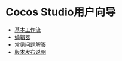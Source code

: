 # Cocos Studio用户向导
* [基本工作流](../../chapter2/Directory/zh.md)
* [编辑器](../../chapter3/Directory/zh.md)
* [常见问题解答](../../chapter4/Directory/zh.md)
* [版本发布说明](../../chapter5/ReleaseNote/zh.md)
	